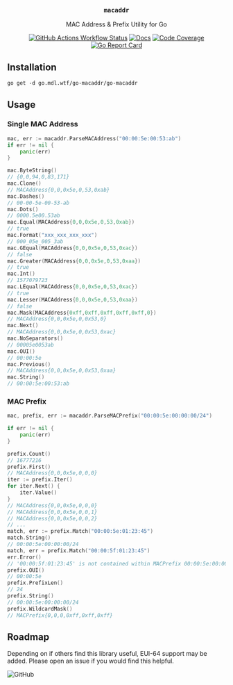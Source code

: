 <div align="center">

### `macaddr`

MAC Address & Prefix Utility for Go

[![GitHub Actions Workflow Status](https://img.shields.io/github/actions/workflow/status/thatmattlove/go-macaddr/test.yml?style=for-the-badge)](https://github.com/thatmattlove/go-macaddr/actions/workflows/test.yml) [![Docs](https://img.shields.io/badge/godoc-reference-007D9C.svg?style=for-the-badge)](https://pkg.go.dev/go.mdl.wtf/go-macaddr) [![Code Coverage](https://img.shields.io/codecov/c/github/thatmattlove/go-macaddr?style=for-the-badge)](https://codecov.io/gh/thatmattlove/go-macaddr) [![Go Report Card](https://goreportcard.com/badge/github.com/thatmattlove/go-macaddr?style=for-the-badge)](https://goreportcard.com/report/github.com/thatmattlove/go-macaddr)

</div>

## Installation

```
go get -d go.mdl.wtf/go-macaddr/go-macaddr
```

## Usage

### Single MAC Address

```go
mac, err := macaddr.ParseMACAddress("00:00:5e:00:53:ab")
if err != nil {
    panic(err)
}

mac.ByteString()
// {0,0,94,0,83,171}
mac.Clone()
// MACAddress{0,0,0x5e,0,53,0xab}
mac.Dashes()
// 00-00-5e-00-53-ab
mac.Dots()
// 0000.5e00.53ab
mac.Equal(MACAddress{0,0,0x5e,0,53,0xab})
// true
mac.Format("xxx_xxx_xxx_xxx")
// 000_05e_005_3ab
mac.GEqual(MACAddress{0,0,0x5e,0,53,0xac})
// false
mac.Greater(MACAddress{0,0,0x5e,0,53,0xaa})
// true
mac.Int()
// 1577079723
mac.LEqual(MACAddress{0,0,0x5e,0,53,0xac})
// true
mac.Lesser(MACAddress{0,0,0x5e,0,53,0xaa})
// false
mac.Mask(MACAddress{0xff,0xff,0xff,0xff,0xff,0})
// MACAddress{0,0,0x5e,0,0x53,0}
mac.Next()
// MACAddress{0,0,0x5e,0,0x53,0xac}
mac.NoSeparators()
// 00005e0053ab
mac.OUI()
// 00:00:5e
mac.Previous()
// MACAddress{0,0,0x5e,0,0x53,0xaa}
mac.String()
// 00:00:5e:00:53:ab
```

### MAC Prefix

```go
mac, prefix, err := macaddr.ParseMACPrefix("00:00:5e:00:00:00/24")

if err != nil {
    panic(err)
}

prefix.Count()
// 16777216
prefix.First()
// MACAddress{0,0,0x5e,0,0,0}
iter := prefix.Iter()
for iter.Next() {
    iter.Value()
}
// MACAddress{0,0,0x5e,0,0,0}
// MACAddress{0,0,0x5e,0,0,1}
// MACAddress{0,0,0x5e,0,0,2}
// ...
match, err := prefix.Match("00:00:5e:01:23:45")
match.String()
// 00:00:5e:00:00:00/24
match, err = prefix.Match("00:00:5f:01:23:45")
err.Error()
// '00:00:5f:01:23:45' is not contained within MACPrefix 00:00:5e:00:00:00/24
prefix.OUI()
// 00:00:5e
prefix.PrefixLen()
// 24
prefix.String()
// 00:00:5e:00:00:00/24
prefix.WildcardMask()
// MACPrefix{0,0,0,0xff,0xff,0xff}
```

## Roadmap

Depending on if others find this library useful, EUI-64 support may be added. Please open an issue if you would find this helpful.

![GitHub](https://img.shields.io/github/license/thatmattlove/go-macaddr?color=000&style=for-the-badge)
